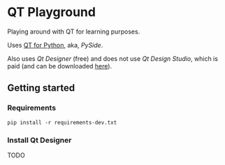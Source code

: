 # QT Playground
Playing around with QT for learning purposes.

Uses [QT for Python](https://wiki.qt.io/Qt_for_Python), aka, _PySide_.

Also uses _Qt Designer_ (free) and does not use _Qt Design Studio_, which is paid (and can be
downloaded [here](https://www.qt.io/download)).

## Getting started
### Requirements
```
pip install -r requirements-dev.txt
```

### Install Qt Designer
TODO
